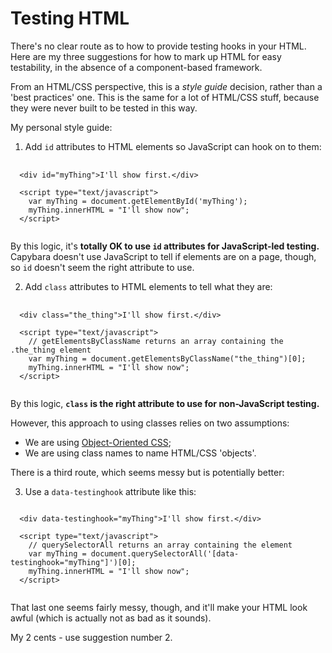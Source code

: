 # Testing HTML

There's no clear route as to how to provide testing hooks in your HTML. Here are my three suggestions for how to mark up HTML for easy testability, in the absence of a component-based framework.

From an HTML/CSS perspective, this is a _style guide_ decision, rather than a 'best practices' one. This is the same for a lot of HTML/CSS stuff, because they were never built to be tested in this way.

My personal style guide:

1. Add `id` attributes to HTML elements so JavaScript can hook on to them:

<pre>
  <code>
  &lt;div id="myThing"&gt;I'll show first.&lt;/div&gt;

  &lt;script type="text/javascript"&gt;
    var myThing = document.getElementById('myThing');
    myThing.innerHTML = "I'll show now";
  &lt;/script&gt;
  </code>
</pre>

By this logic, it's **totally OK to use `id` attributes for JavaScript-led testing.** Capybara doesn't use JavaScript to tell if elements are on a page, though, so `id` doesn't seem the right attribute to use.

2. Add `class` attributes to HTML elements to tell what they are:

<pre>
  <code>
  &lt;div class="the_thing"&gt;I'll show first.&lt;/div&gt;

  &lt;script type="text/javascript"&gt;
    // getElementsByClassName returns an array containing the .the_thing element
    var myThing = document.getElementsByClassName("the_thing")[0];
    myThing.innerHTML = "I'll show now";
  &lt;/script&gt;
  </code>
</pre>

By this logic, **`class` is the right attribute to use for non-JavaScript testing.**

However, this approach to using classes relies on two assumptions:

- We are using [Object-Oriented CSS](http://oocss.org/);
- We are using class names to name HTML/CSS 'objects'.

There is a third route, which seems messy but is potentially better: 

3. Use a `data-testinghook` attribute like this:

<pre>
<code>
  &lt;div data-testinghook="myThing"&gt;I'll show first.&lt;/div&gt;

  &lt;script type="text/javascript"&gt;
    // querySelectorAll returns an array containing the element
    var myThing = document.querySelectorAll('[data-testinghook="myThing"]')[0];
    myThing.innerHTML = "I'll show now";
  &lt;/script&gt;
  </code>
</pre>

That last one seems fairly messy, though, and it'll make your HTML look awful (which is actually not as bad as it sounds).

My 2 cents - use suggestion number 2.